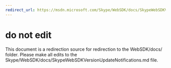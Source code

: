 ```yaml
---
redirect_url: https://msdn.microsoft.com/Skype/WebSDK/docs/SkypeWebSDKVersionUpdateNotifications
---
```

# do not edit
This document is a redirection source for redirection to the WebSDK/docs/ folder. Please make all edits to the Skype/WebSDK/docs/SkypeWebSDKVersionUpdateNotifications.md file.


